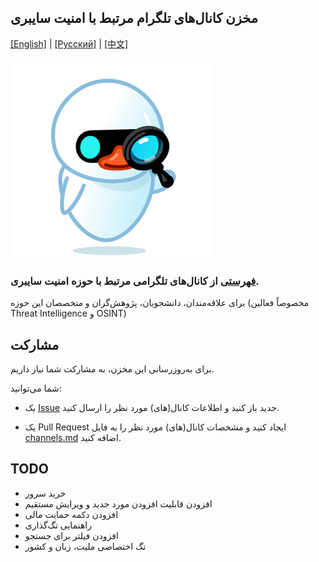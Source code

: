 ## مخزن کانال‌های تلگرام مرتبط با امنیت سایبری

[[English]](./READMEs/README-en.md) | [[Русский]](./READMEs/README-ru.md) | [[中文]](./READMEs/README-zh.md)

![LOGO](./src/assets/icon.png)

### [فهرستی](https://mehrazino.github.io/tg-cybersec/) از کانال‌های تلگرامی مرتبط با حوزه امنیت سایبری.

برای علاقه‌مندان، دانشجویان، پژوهش‌گران و متخصصان این حوزه (مخصوصاً فعالین Threat Intelligence و OSINT)

## مشارکت

برای به‌روزرسانی این مخزن، به مشارکت شما نیاز داریم.

شما می‌توانید:

- یک [Issue](https://github.com/mehrazino/tg-cybersec/issues/new) جدید باز کنید و اطلاعات کانال(های) مورد نظر را ارسال کنید.

- یک Pull Request ایجاد کنید و مشخصات کانال(های) مورد نظر را به فایل [channels.md](./src/data/channels.md) اضافه کنید.

## TODO
- خرید سرور
- افزودن قابلیت افزودن مورد جدید و ویرایش مستقیم
- افزودن دکمه حمایت مالی
- راهنمایی تگ‌گذاری
- افزودن فیلتر برای جستجو
- تگ اختصاصی ملیت‌، زبان و کشور
